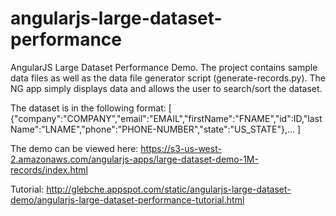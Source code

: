 # angularjs-large-dataset-performance
AngularJS Large Dataset Performance Demo. The project contains sample data files as well as the data file generator script (generate-records.py). The NG app simply displays data and allows the user to search/sort the dataset.

The dataset is in the following format:
[
  {"company":"COMPANY","email":"EMAIL","firstName":"FNAME","id":ID,"lastName":"LNAME","phone":"PHONE-NUMBER","state":"US_STATE"},...
]

The demo can be viewed here: https://s3-us-west-2.amazonaws.com/angularjs-apps/large-dataset-demo-1M-records/index.html

Tutorial: http://glebche.appspot.com/static/angularjs-large-dataset-demo/angularjs-large-dataset-performance-tutorial.html

